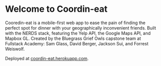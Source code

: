 # Welcome to Coordin-eat

Cooredin-eat is a mobile-first web app to ease the pain of finding the perfect spot for dinner with your geographically inconvenient friends. Built with the NERDS stack, featuring the Yelp API, the Google Maps API, and Mapbox GL. Created by the Bluegrass Grief Owls capstone team at Fullstack Academy: Sam Glass, David Berger, Jackson Sui, and Forrest Weiswolf.

Deployed at [coordin-eat.herokuapp.com](coordin-eat.herokuapp.com).

